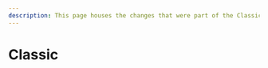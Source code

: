```yaml
---
description: This page houses the changes that were part of the Classic era of EverQuest
---
```


# Classic


